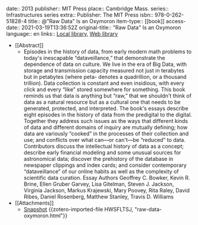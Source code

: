 date:: 2013
publisher:: MIT Press
place:: Cambridge  Mass.
series:: Infrastructures series
extra:: Publisher: The MIT Press
isbn:: 978-0-262-51828-4
title:: @"Raw Data" Is an Oxymoron
item-type:: [[book]]
access-date:: 2021-03-19T13:36:52Z
original-title:: "Raw Data" Is an Oxymoron
language:: en
links:: [Local library](zotero://select/groups/2386895/items/X4JT8VSB), [Web library](https://www.zotero.org/groups/2386895/items/X4JT8VSB)

- [[Abstract]]
	- Episodes in the history of data, from early modern math problems to today's inescapable “dataveillance,” that demonstrate the dependence of data on culture.
	                  We live in the era of Big Data, with storage and transmission capacity measured not just in terabytes but in petabytes (where peta- denotes a quadrillion, or a thousand trillion). Data collection is constant and even insidious, with every click and every “like” stored somewhere for something. This book reminds us that data is anything but “raw,” that we shouldn't think of data as a natural resource but as a cultural one that needs to be generated, protected, and interpreted. The book's essays describe eight episodes in the history of data from the predigital to the digital. Together they address such issues as the ways that different kinds of data and different domains of inquiry are mutually defining; how data are variously “cooked” in the processes of their collection and use; and conflicts over what can—or can't—be “reduced” to data. Contributors discuss the intellectual history of data as a concept; describe early financial modeling and some unusual sources for astronomical data; discover the prehistory of the database in newspaper clippings and index cards; and consider contemporary “dataveillance” of our online habits as well as the complexity of scientific data curation. 
	                      Essay Authors
	                      Geoffrey C. Bowker, Kevin R. Brine, Ellen Gruber Garvey, Lisa Gitelman, Steven J. Jackson, Virginia Jackson, Markus Krajewski, Mary Poovey, Rita Raley, David Ribes, Daniel Rosenberg, Matthew Stanley, Travis D. Williams
- [[Attachments]]
	- [Snapshot](https://mitpress.mit.edu/books/raw-data-oxymoron) {{zotero-imported-file HWSFLTSJ, "raw-data-oxymoron.html"}}
